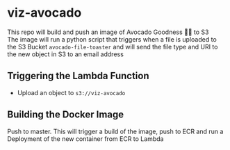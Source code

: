 # viz-avocado
This repo will build and push an image of Avocado Goodness 🥑🥑 to S3  
The image will run a python script that triggers when a file is uploaded to the S3 Bucket `avocado-file-toaster` and will send the file type and URI to the new object in S3 to an email address

## Triggering the Lambda Function

- Upload an object to `s3://viz-avocado`

## Building the Docker Image
Push to master. 
This will trigger a build of the image, push to ECR and run a Deployment of the new container from ECR to Lambda
